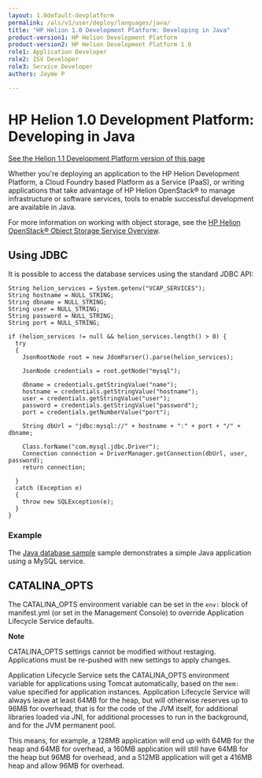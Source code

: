 ```yaml
---
layout: 1.0default-devplatform
permalink: /als/v1/user/deploy/languages/java/
title: "HP Helion 1.0 Development Platform: Developing in Java"
product-version1: HP Helion Development Platform
product-version2: HP Helion Development Platform 1.0
role1: Application Developer 
role2: ISV Developer
role3: Service Developer
authors: Jayme P

---
```

<!--PUBLISHED-->

# HP Helion 1.0 Development Platform: Developing in Java[](#java "Permalink to this headline")
[See the Helion 1.1 Development Platform version of this page](/helion/devplatform/1.1/als/user/deploy/languages/java/)

Whether you're deploying an application to the HP Helion Development Platform, a Cloud Foundry based Platform as a Service (PaaS), or writing applications that take advantage of HP Helion OpenStack&#174; to manage infrastructure or software services, tools to enable successful development are available in Java.

For more information on working with object storage, 
see the [HP Helion OpenStack&#174; Object Storage Service Overview](/helion/openstack/services/object/overview/).

## Using JDBC[](#using-jdbc "Permalink to this headline")

It is possible to access the database services using the standard JDBC
API:

    String helion_services = System.getenv("VCAP_SERVICES");
    String hostname = NULL_STRING;
    String dbname = NULL_STRING;
    String user = NULL_STRING;
    String password = NULL_STRING;
    String port = NULL_STRING;

    if (helion_services != null && helion_services.length() > 0) {
      try
      {
        JsonRootNode root = new JdomParser().parse(helion_services);

        JsonNode credentials = root.getNode("mysql");

        dbname = credentials.getStringValue("name");
        hostname = credentials.getStringValue("hostname");
        user = credentials.getStringValue("user");
        password = credentials.getStringValue("password");
        port = credentials.getNumberValue("port");

        String dbUrl = "jdbc:mysql://" + hostname + ":" + port + "/" + dbname;

        Class.forName("com.mysql.jdbc.Driver");
        Connection connection = DriverManager.getConnection(dbUrl, user, password);
        return connection;

      }
      catch (Exception e)
      {
        throw new SQLException(e);
      }
    }

### Example[](#example "Permalink to this headline")

The [Java database sample](/helion/devplatform/workbook/messaging/java/) sample
demonstrates a simple Java application using a MySQL service.



CATALINA\_OPTS[](#catalina-opts "Permalink to this headline")
--------------------------------------------------------------

The CATALINA\_OPTS environment variable can be set in the
`env:` block of manifest.yml (or set in the
Management Console) to override Application Lifecycle Service defaults.

**Note**

CATALINA\_OPTS settings cannot be modified without restaging.
Applications must be re-pushed with new settings to apply changes.

Application Lifecycle Service sets the CATALINA\_OPTS environment variable for applications
using Tomcat automatically, based on the `mem:`
value specified for application instances. Application Lifecycle Service will always leave at
least 64MB for the heap, but will otherwise reserves up to 96MB for
overhead, that is for the code of the JVM itself, for additional
libraries loaded via JNI, for additional processes to run in the
background, and for the JVM permanent pool.

This means, for example, a 128MB application will end up with 64MB for
the heap and 64MB for overhead, a 160MB application will still have 64MB
for the heap but 96MB for overhead, and a 512MB application will get a
416MB heap and allow 96MB for overhead.

